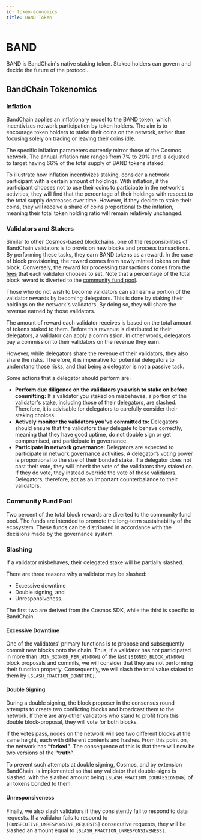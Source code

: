 ```yaml
---
id: token-economics
title: BAND Token
---
```


# BAND

BAND is BandChain's native staking token. Staked holders can govern and decide the future of the protocol.

## BandChain Tokenomics

### Inflation

BandChain applies an inflationary model to the BAND token, which incentivizes network participation by token holders. The aim is to encourage token holders to stake their coins on the network, rather than focusing solely on trading or leaving their coins idle.

The specific inflation parameters currently mirror those of the Cosmos network. The annual inflation rate ranges from 7% to 20% and is adjusted to target having 66% of the total supply of BAND tokens staked.

To illustrate how inflation incentivizes staking, consider a network participant with a certain amount of holdings. With inflation, if the participant chooses not to use their coins to participate in the network's activities, they will find that the percentage of their holdings with respect to the total supply decreases over time. However, if they decide to stake their coins, they will receive a share of coins proportional to the inflation, meaning their total token holding ratio will remain relatively unchanged.

### Validators and Stakers

Similar to other Cosmos-based blockchains, one of the responsibilities of BandChain validators is to provision new blocks and process transactions. By performing these tasks, they earn BAND tokens as a reward. In the case of block provisioning, the reward comes from newly minted tokens on that block. Conversely, the reward for processing transactions comes from the [fees](#gas-and-network-fee) that each validator chooses to set. Note that a percentage of the total block reward is diverted to the [community fund pool](#community-spending-pool).

Those who do not wish to become validators can still earn a portion of the validator rewards by becoming delegators. This is done by staking their holdings on the network's validators. By doing so, they will share the revenue earned by those validators.

The amount of reward each validator receives is based on the total amount of tokens staked to them. Before this revenue is distributed to their delegators, a validator can apply a commission. In other words, delegators pay a commission to their validators on the revenue they earn.

However, while delegators share the revenue of their validators, they also share the risks. Therefore, it is imperative for potential delegators to understand those risks, and that being a delegator is not a passive task.

Some actions that a delegator should perform are:

- **Perform due diligence on the validators you wish to stake on before committing:** If a validator you staked on misbehaves, a portion of the validator's stake, including those of their delegators, are slashed. Therefore, it is advisable for delegators to carefully consider their staking choices.
- **Actively monitor the validators you've committed to:** Delegators should ensure that the validators they delegate to behave correctly, meaning that they have good uptime, do not double sign or get compromised, and participate in governance.
- **Participate in network governance:** Delegators are expected to participate in network governance activities. A delegator’s voting power is proportional to the size of their bonded stake. If a delegator does not cast their vote, they will inherit the vote of the validators they staked on. If they do vote, they instead override the vote of those validators. Delegators, therefore, act as an important counterbalance to their validators.

### Community Fund Pool

Two percent of the total block rewards are diverted to the community fund pool. The funds are intended to promote the long-term sustainability of the ecosystem. These funds can be distributed in accordance with the decisions made by the governance system.

### Slashing

If a validator misbehaves, their delegated stake will be partially slashed.

There are three reasons why a validator may be slashed:

- Excessive downtime
- Double signing, and
- Unresponsiveness.

The first two are derived from the Cosmos SDK, while the third is specific to BandChain.

#### Excessive Downtime

One of the validators' primary functions is to propose and subsequently commit new blocks onto the chain. Thus, if a validator has not participated in more than `[MIN_SIGNED_PER_WINDOW]` of the last `[SIGNED_BLOCK_WINDOW]` block proposals and commits, we will consider that they are not performing their function properly. Consequently, we will slash the total value staked to them by `[SLASH_FRACTION_DOWNTIME]`.

#### Double Signing

During a double signing, the block proposer in the consensus round attempts to create two conflicting blocks and broadcast them to the network. If there are any other validators who stand to profit from this double block-proposal, they will vote for both blocks.

If the votes pass, nodes on the network will see two different blocks at the same height, each with different contents and hashes. From this point on, the network has **“forked”**. The consequence of this is that there will now be two versions of the **“truth”**.

To prevent such attempts at double signing, Cosmos, and by extension BandChain, is implemented so that any validator that double-signs is slashed, with the slashed amount being `[SLASH_FRACTION_DOUBlESIGNING]` of all tokens bonded to them.

#### Unresponsiveness

Finally, we also slash validators if they consistently fail to respond to data requests. If a validator fails to respond to `[CONSECUTIVE_UNRESPONSIVE_REQUESTS]` consecutive requests, they will be slashed an amount equal to `[SLASH_FRACTION_UNRESPONSIVENESS]`.
